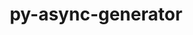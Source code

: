 ---
title: "py-async-generator"
layout: cache
categories: [package, develop]
meta: {"versions": ["1.10"], "compilers": ["gcc@=11.1.0"], "oss": ["ubuntu20.04"], "platforms": ["linux"], "targets": ["ppc64le", "x86_64_v3"], "stacks": ["e4s", "e4s-power", "root"], "num_specs": 5, "num_specs_by_stack": {"e4s-power": 3, "root": 5, "e4s": 2}}
spec_details: [{"hash": "uay4maxdb6jyp2nkm3pbjqozgepyk2pr", "compiler": "gcc@=11.1.0", "versions": ["1.10"], "os": "ubuntu20.04", "platform": "linux", "target": "ppc64le", "variants": ["build_system=python_pip"], "stacks": ["e4s-power", "root"], "size": "-", "tarball": "https://binaries.spack.io/develop/build_cache/linux-ubuntu20.04-ppc64le/gcc-11.1.0/py-async-generator-1.10/linux-ubuntu20.04-ppc64le-gcc-11.1.0-py-async-generator-1.10-uay4maxdb6jyp2nkm3pbjqozgepyk2pr.spack"}, {"hash": "ofl6jh26nkgkjs2s6bcfvbiwx5nnfefd", "compiler": "gcc@=11.1.0", "versions": ["1.10"], "os": "ubuntu20.04", "platform": "linux", "target": "ppc64le", "variants": ["build_system=python_pip"], "stacks": ["e4s-power", "root"], "size": "-", "tarball": "https://binaries.spack.io/develop/build_cache/linux-ubuntu20.04-ppc64le/gcc-11.1.0/py-async-generator-1.10/linux-ubuntu20.04-ppc64le-gcc-11.1.0-py-async-generator-1.10-ofl6jh26nkgkjs2s6bcfvbiwx5nnfefd.spack"}, {"hash": "vfil4tav6oqedve26uqdq5l64brzzshg", "compiler": "gcc@=11.1.0", "versions": ["1.10"], "os": "ubuntu20.04", "platform": "linux", "target": "ppc64le", "variants": ["build_system=python_pip"], "stacks": ["e4s-power", "root"], "size": "-", "tarball": "https://binaries.spack.io/develop/build_cache/linux-ubuntu20.04-ppc64le/gcc-11.1.0/py-async-generator-1.10/linux-ubuntu20.04-ppc64le-gcc-11.1.0-py-async-generator-1.10-vfil4tav6oqedve26uqdq5l64brzzshg.spack"}, {"hash": "7qe73x54gc2tjgwn26sxjjel747vxbe6", "compiler": "gcc@=11.1.0", "versions": ["1.10"], "os": "ubuntu20.04", "platform": "linux", "target": "x86_64_v3", "variants": ["build_system=python_pip"], "stacks": ["root", "e4s"], "size": "-", "tarball": "https://binaries.spack.io/develop/build_cache/linux-ubuntu20.04-x86_64_v3/gcc-11.1.0/py-async-generator-1.10/linux-ubuntu20.04-x86_64_v3-gcc-11.1.0-py-async-generator-1.10-7qe73x54gc2tjgwn26sxjjel747vxbe6.spack"}, {"hash": "kgvotnzcle3tsorybnlenr7f5gua5ga5", "compiler": "gcc@=11.1.0", "versions": ["1.10"], "os": "ubuntu20.04", "platform": "linux", "target": "x86_64_v3", "variants": ["build_system=python_pip"], "stacks": ["root", "e4s"], "size": "-", "tarball": "https://binaries.spack.io/develop/build_cache/linux-ubuntu20.04-x86_64_v3/gcc-11.1.0/py-async-generator-1.10/linux-ubuntu20.04-x86_64_v3-gcc-11.1.0-py-async-generator-1.10-kgvotnzcle3tsorybnlenr7f5gua5ga5.spack"}]
---